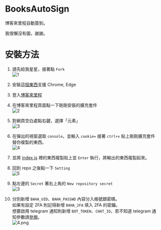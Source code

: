 # BooksAutoSign

博客來里程自動簽到。

我很懶沒有圖，謝謝。

# 安裝方法
1. 請先給我星星，接著點 `Fork` \
![1](https://user-images.githubusercontent.com/11913223/142626560-ea53d1fc-181a-43e1-b4c4-c003fcc50f90.png)

2. 安裝這[個東西](https://chrome.google.com/webstore/detail/copy-cookies/jcbpglbplpblnagieibnemmkiamekcdg)支援 Chrome, Edge

3. 登入[博客來里程](https://myaccount.books.com.tw/myaccount/myaccount/memberReadMileage)

4. 在博客來里程頁面點一下剛剛安裝的擴充套件 \
![2](https://user-images.githubusercontent.com/11913223/142627783-162894c8-270e-45a2-807b-993fefa336a6.png)

5. 對網頁空白處點右鍵，選擇「元素」 \
![3](https://user-images.githubusercontent.com/11913223/142629697-bd36b307-1e94-436a-9a3e-6d0a02bb525b.png)

6. 在彈出的視窗選取 `console`，並輸入 `cookie=` 接著 `ctrl+v` 貼上剛剛擴充套件替你複製的東西。 \
![4](https://user-images.githubusercontent.com/11913223/142630526-93e0a59b-3098-4748-b7b0-7cbaa149b656.png)

7. 並將 [index.js](https://github.com/tasi788/BooksAutoSign/blob/main/index.js) 裡的東西複製貼上並 `Enter` 執行，將輸出的東西複製起來。

9. 回到 repo 之後點一下 `Setting` \
![5](https://user-images.githubusercontent.com/11913223/142626734-a402341e-5c5e-4a7b-8e48-4358246daa3e.png)


3. 點左邊的 `Secret` 著右上角的 `New repository secret` \
![3](https://user-images.githubusercontent.com/11913223/142627052-96f71ad3-19c2-40df-a189-e1e75b8665bb.png)





4. 分別新增 `BAHA_UID`、`BAHA_PASSWD` 內容分入帳號跟密碼。 \
如果有設定 2FA 則記得新增 `BAHA_2FA` 填入 2FA 的密鑰。  \
想要啟用 telegram 通知則新增 `BOT_TOKEN`、`CHAT_ID`，若不知道 telegram 通知參數請[參閱](https://github.com/tasi788/PTTAutoSign#faq)。 \
![4.png](./pic/4.png)
